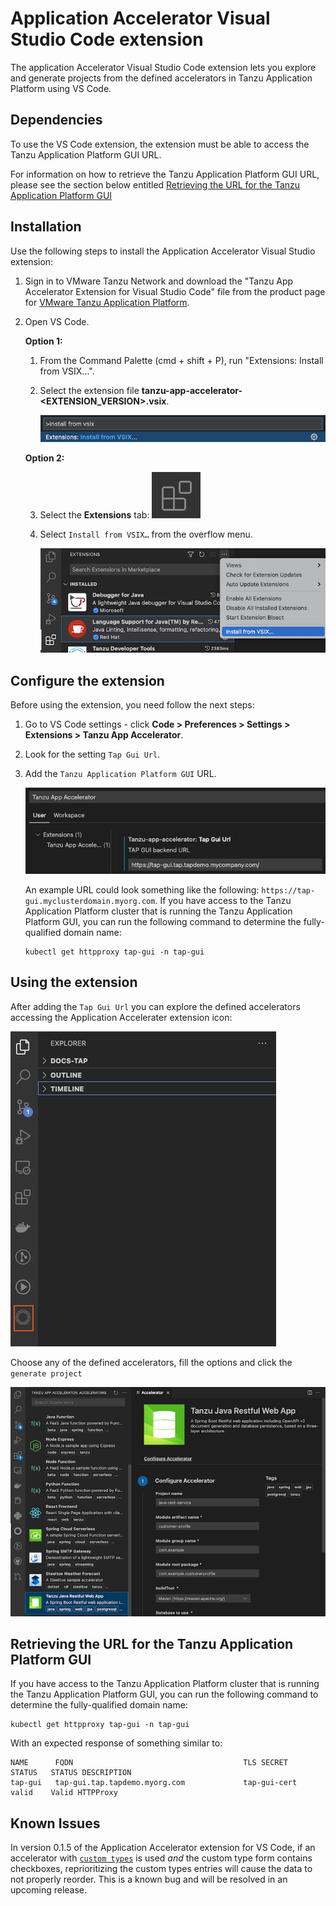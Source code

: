 # Application Accelerator Visual Studio Code extension

The application Accelerator Visual Studio Code extension lets you explore and generate projects
from the defined accelerators in Tanzu Application Platform using VS Code.

## <a id="dependencies"></a> Dependencies
<!-- TODO Is this still needed for this section?? -->
To use the VS Code extension, the extension must be able to access the Tanzu Application Platform GUI URL.

For information on how to retrieve the Tanzu Application Platform GUI URL, please see the section below entitled [Retrieving the URL for the Tanzu Application Platform GUI](#fqdn-tap-gui-url)

## <a id="vs-code-app-accel-install"></a> Installation

Use the following steps to install the Application Accelerator Visual Studio extension:

1. Sign in to VMware Tanzu Network and download the "Tanzu App Accelerator Extension for Visual Studio Code" file from the product page for [VMware Tanzu Application Platform](https://network.tanzu.vmware.com/products/tanzu-application-platform).

2. Open VS Code.

    **Option 1:**

    1. From the Command Palette (cmd + shift + P), run "Extensions: Install from VSIX...".

    2. Select the extension file **tanzu-app-accelerator-<EXTENSION_VERSION>.vsix**.

        ![The Command palette is open and Extensions: Install from VSIX appears in the drop-down menu.](../images/vscode-install1v2.png)

    **Option 2:**

    3. Select the **Extensions** tab: ![The extensions tab icon.](../images/vscode-install2.png)

    4. Select `Install from VSIX…` from the overflow menu.

        ![The VS Code interface extensions page overflow menu is open with Install from VSIX... highlighted.](../images/vscode-install3v2.png)

## <a id="configure-the-extension"></a> Configure the extension

Before using the extension, you need follow the next steps:

1. Go to VS Code settings - click **Code > Preferences > Settings > Extensions > Tanzu App Accelerator**.

2. Look for the setting `Tap Gui Url`.

3. Add the `Tanzu Application Platform GUI` URL.

   ![The Server Configure Setting page is open with the acc server URL highlighted](../images/app-accelerators-vscode-settings-tap-gui-url.png)

    An example URL could look something like the following: `https://tap-gui.myclusterdomain.myorg.com`. If you have access to the Tanzu Application Platform cluster that is running the Tanzu Application Platform GUI, you can run the following command to determine the fully-qualified domain name:
    ```
    kubectl get httpproxy tap-gui -n tap-gui
    ```

## <a id="using-the-extension"></a> Using the extension

After adding the `Tap Gui Url` you can explore the defined accelerators
accessing the Application Accelerater extension icon:

![The explorer panel is open, the TIMELINE drop-down is selected, and the Demo Types icon is highlighted.](../images/app-accelerators-vscode-icon.png)

Choose any of the defined accelerators, fill the options and click  the `generate project`

![The accelerator tab is open to the Hello Fun accelerator form. The text boxes display example text and the Generate Project button is highlighted.](../images/app-accelerators-vscode-form.png)


## <a id="fqdn-tap-gui-url"></a> Retrieving the URL for the Tanzu Application Platform GUI
If you have access to the Tanzu Application Platform cluster that is running the Tanzu Application Platform GUI, you can run the following command to determine the fully-qualified domain name:
```
kubectl get httpproxy tap-gui -n tap-gui
```

With an expected response of something similar to:
```
NAME      FQDN                                      TLS SECRET     STATUS   STATUS DESCRIPTION
tap-gui   tap-gui.tap.tapdemo.myorg.com             tap-gui-cert   valid    Valid HTTPProxy
```

## <a id="app-acclerator-known-issues"></a> Known Issues
In version 0.1.5 of the Application Accelerator extension for VS Code, if an accelerator with [`custom types`](creating-accelerators/custom-types.hbs.md) is used _and_ the custom type form contains checkboxes, reprioritizing the custom types entries will cause the data to not properly reorder. This is a known bug and will be resolved in an upcoming release.


